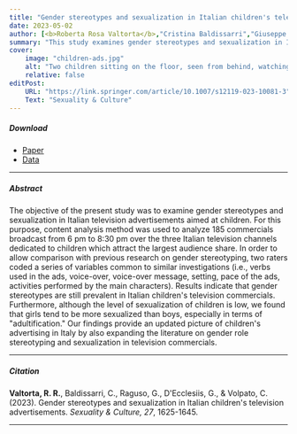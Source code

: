 ```yaml
---
title: "Gender stereotypes and sexualization in Italian children's television advertisements" 
date: 2023-05-02
author: [<b>Roberta Rosa Valtorta</b>,"Cristina Baldissarri","Giuseppe Raguso","Giulia D'Ecclesiis","Chiara Volpato"]
summary: "This study examines gender stereotypes and sexualization in Italian television advertisements aimed at children. The findings reveal that gender stereotypes are still prevalent in Italian children's television commercials and that girls are more sexualized than boys."
cover:
    image: "children-ads.jpg"
    alt: "Two children sitting on the floor, seen from behind, watching TV"
    relative: false
editPost:
    URL: "https://link.springer.com/article/10.1007/s12119-023-10081-3"
    Text: "Sexuality & Culture"
---
```


##### Download

<ul>

<li><a href="children-ads.pdf" target="_blank">Paper</a></li>
<li><a href="https://osf.io/2kzhc/" target="_blank">Data</a></li>

</ul>

------------------------------------------------------------------------

##### Abstract

The objective of the present study was to examine gender stereotypes and sexualization in Italian television advertisements aimed at children. For this purpose, content analysis method was used to analyze 185 commercials broadcast from 6 pm to 8:30 pm over the three Italian television channels dedicated to children which attract the largest audience share. In order to allow comparison with previous research on gender stereotyping, two raters coded a series of variables common to similar investigations (i.e., verbs used in the ads, voice-over, voice-over message, setting, pace of the ads, activities performed by the main characters). Results indicate that gender stereotypes are still prevalent in Italian children's television commercials. Furthermore, although the level of sexualization of children is low, we found that girls tend to be more sexualized than boys, especially in terms of "adultification." Our findings provide an updated picture of children's advertising in Italy by also expanding the literature on gender role stereotyping and sexualization in television commercials.

------------------------------------------------------------------------

##### Citation

**Valtorta, R. R.**, Baldissarri, C., Raguso, G., D'Ecclesiis, G., & Volpato, C. (2023). Gender stereotypes and sexualization in Italian children's television advertisements. *Sexuality & Culture, 27*, 1625-1645.

------------------------------------------------------------------------
